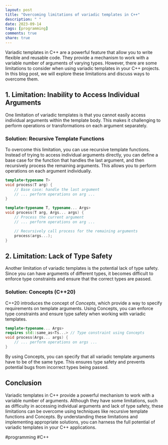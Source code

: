```yaml
---
layout: post
title: "Overcoming limitations of variadic templates in C++"
description: " "
date: 2023-09-14
tags: [programming]
comments: true
share: true
---
```


Variadic templates in C++ are a powerful feature that allow you to write flexible and reusable code. They provide a mechanism to work with a variable number of arguments of varying types. However, there are some limitations to consider when using variadic templates in your C++ projects. In this blog post, we will explore these limitations and discuss ways to overcome them.

## 1. Limitation: Inability to Access Individual Arguments

One limitation of variadic templates is that you cannot easily access individual arguments within the template body. This makes it challenging to perform operations or transformations on each argument separately.

### Solution: Recursive Template Functions

To overcome this limitation, you can use recursive template functions. Instead of trying to access individual arguments directly, you can define a base case for the function that handles the last argument, and then recursively process the remaining arguments. This allows you to perform operations on each argument individually.

```cpp
template<typename T>
void process(T arg) {
    // Base case: handle the last argument
    // ... perform operations on arg ...
}

template<typename T, typename... Args>
void process(T arg, Args... args) {
    // Process the current argument
    // ... perform operations on arg ...

    // Recursively call process for the remaining arguments
    process(args...);
}
```

## 2. Limitation: Lack of Type Safety

Another limitation of variadic templates is the potential lack of type safety. Since you can have arguments of different types, it becomes difficult to enforce type constraints and ensure that the correct types are passed.

### Solution: Concepts (C++20)

C++20 introduces the concept of *Concepts*, which provide a way to specify requirements on template arguments. Using Concepts, you can enforce type constraints and ensure type safety when working with variadic templates.

```cpp
template<typename... Args>
requires std::same_as<Ts...> // Type constraint using Concepts
void process(Args... args) {
    // ... perform operations on args ...
}
```

By using Concepts, you can specify that all variadic template arguments have to be of the same type. This ensures type safety and prevents potential bugs from incorrect types being passed.

## Conclusion

Variadic templates in C++ provide a powerful mechanism to work with a variable number of arguments. Although they have some limitations, such as difficulty in accessing individual arguments and lack of type safety, these limitations can be overcome using techniques like recursive template functions and Concepts. By understanding these limitations and implementing appropriate solutions, you can harness the full potential of variadic templates in your C++ applications.

#programming #C++